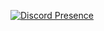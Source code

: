 

[![Discord Presence](https://lanyard.cnrad.dev/api/529773171574833152)](https://discord.com/users/529773171574833152?borderRadius=99999px)
